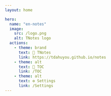 ```yaml
---
layout: home

hero:
  name: "en-notes"
  image:
    src: /logo.png
    alt: TNotes logo
  actions:
    - theme: brand
      text: 📒 TNotes
      link: https://tdahuyou.github.io/notes
    - theme: alt
      text: 👀 TOC
      link: /TOC
    - theme: alt
      text: ⚙️ Settings
      link: /Settings
---
```


